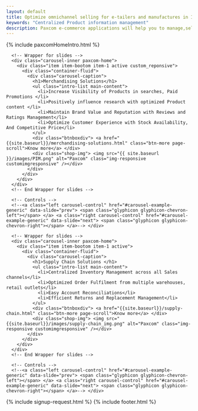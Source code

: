 ```yaml
---
layout: default
title: Optimize omnichannel selling for e-tailers and manufactures in India. 
keywords: "Centralized Product information management"
description: Paxcom e-commerce applications will help you to manage,sell and analyze your products on multiple marketplaces in India -Product Information Management,retail analysis ,Order and Inventory Management
---
```

<div class="clearfix"></div>
{% include paxcomHomeIntro.html %}
<section id="Merchandising">
    <div id="carousel-example-generic" class="carousel slide carousel-fade" data-ride="carousel"> 
      
      <!-- Wrapper for slides -->
      <div class="carousel-inner paxcom-home">
        <div class="item item-bootom item-1 active custom_reponsive">
          <div class="container-fluid">
            <div class="carousel-caption">
              <h1>Merchandising Solutions</h1>
              <ul class="intro-list main-content">
                <li>Increase Visibility of Products in searches, Paid Promotions </li>
                <li>Positively influence research with optimized Product content </li>
                <li>Maintain Brand Value and Reputation with Reviews and Ratings Management</li>
                <li>Optimize Customer Experience with Stock Availability, And Competitive Price</li>
              </ul>
              <div class="btnboxdiv"> <a href="{{site.baseurl}}/merchandising-solutions.html" class="btn-more page-scroll">Know more</a> </div>
              <div class="shop-img"> <img src="{{ site.baseurl }}/images/PIM.png" alt="Paxcom" class="img-responsive customimgresponsive" /></div>
            </div>
          </div>
        </div>
      </div>
      <!-- End Wrapper for slides --> 
      
      <!-- Controls --> 
      <!--<a class="left carousel-control" href="#carousel-example-generic" data-slide="prev"> <span class="glyphicon glyphicon-chevron-left"></span> </a> <a class="right carousel-control" href="#carousel-example-generic" data-slide="next"> <span class="glyphicon glyphicon-chevron-right"></span> </a>--> </div>
  </section>
  
  
  <section id="SupplyChain">
    <div id="carousel-example-generic" class="carousel slide carousel-fade" data-ride="carousel"> 
      
      <!-- Wrapper for slides -->
      <div class="carousel-inner paxcom-home">
        <div class="item item-bootom item-1 active">
          <div class="container-fluid">
            <div class="carousel-caption">
              <h1>Supply Chain Solutions </h1>
              <ul class="intro-list main-content">
                <li>Centralized Inventory Management across all Sales channels</li>
                <li>Optimized Order Fulfilment from multiple warehouses, retail outlets</li>
                <li>Easy Account Reconciliations</li>
                <li>Efficient Returns and Replacement Management</li>
              </ul>
              <div class="btnboxdiv"> <a href="{{site.baseurl}}/supply-chain.html" class="btn-more page-scroll">Know more</a> </div>
              <div class="shop-img"> <img src="{{site.baseurl}}/images/supply-chain_img.png" alt="Paxcom" class="img-responsive customimgresponsive" /></div>
            </div>
          </div>
        </div>
      </div>
      <!-- End Wrapper for slides --> 
      
      <!-- Controls --> 
      <!--<a class="left carousel-control" href="#carousel-example-generic" data-slide="prev"> <span class="glyphicon glyphicon-chevron-left"></span> </a> <a class="right carousel-control" href="#carousel-example-generic" data-slide="next"> <span class="glyphicon glyphicon-chevron-right"></span> </a>--> </div>
  </section>

{% include signup-request.html %}
{% include footer.html %}
